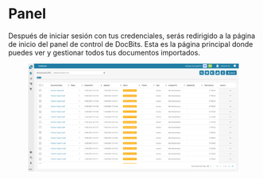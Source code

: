 # Panel

Después de iniciar sesión con tus credenciales, serás redirigido a la página de inicio del panel de control de DocBits. Esta es la página principal donde puedes ver y gestionar todos tus documentos importados.

<figure><img src="../../.gitbook/assets/dashboard.png" alt=""><figcaption></figcaption></figure>

